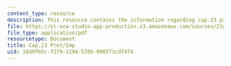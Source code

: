 ```yaml
---
content_type: resource
description: This resource contains the information regarding cap.23 pret/imp.
file: https://ol-ocw-studio-app-production.s3.amazonaws.com/courses/21g-701-spanish-i-fall-2003/18d9fb5cf2791294578b0965f3cdf474_MIT21G_701F03_23preti.pdf
file_type: application/pdf
resourcetype: Document
title: Cap.23 Pret/Imp
uid: 18d9fb5c-f279-1294-578b-0965f3cdf474
---
```

